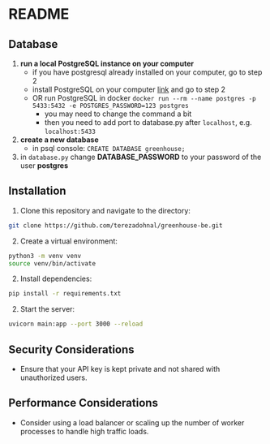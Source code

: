# README #

## Database
1. **run a local PostgreSQL instance on your computer**
   - if you have postgresql already installed on your computer, go to step 2
   - install PostgreSQL on your computer [link](https://www.postgresql.org/download/) and go to step 2
   - OR run PostgreSQL in docker `docker run --rm --name postgres -p 5433:5432 -e POSTGRES_PASSWORD=123 postgres`
      - you may need to change the command a bit
      - then you need to add port to database.py after `localhost`, e.g. `localhost:5433`
2. **create a new database**
   - in psql console: `CREATE DATABASE greenhouse;`
3. in `database.py` change **DATABASE_PASSWORD** to your password of the user **postgres** 

## Installation ##
1. Clone this repository and navigate to the directory:
```sh
git clone https://github.com/terezadohnal/greenhouse-be.git
```

2. Create a virtual environment:
```sh
python3 -m venv venv
source venv/bin/activate
```

2. Install dependencies:
```sh
pip install -r requirements.txt
```

2. Start the server:

```sh
uvicorn main:app --port 3000 --reload
```


## Security Considerations ##

- Ensure that your API key is kept private and not shared with unauthorized users.

## Performance Considerations ##

- Consider using a load balancer or scaling up the number of worker processes to handle high traffic loads.